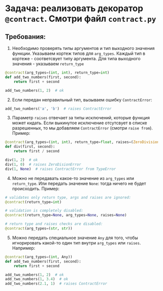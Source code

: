 # Задача: реализовать декоратор `@contract`. Смотри файл `contract.py`

## Требования:

1. Необходимо проверять типы аргументов и тип выходного значения функции. Указываем кортеж типов для `arg_types`. Каждый тип в кортеже - соответсвует типу аргумента. Для типа выходного значения - указываем `return_type`

```python
@contract(arg_types=(int, int), return_type=int)
def add_two_numbers(first, second):
    return first + second

add_two_numbers(1, 2)  # ok
```

2. Если передан неправильный тип, вызываем ошибку `ContractError`:

```python
add_two_numbers('a', 'b')  # raises ContractError
```

3. Параметр `raises` отвечает за типы исключений, которые функция может кидать. Если выкинутое исключение отсутсвует в списке разрешенных, то мы добавляем `ContractError` (смотри `raise from`). Пример:

```python
@contract(arg_types=(int, int), return_type=float, raises=(ZeroDivisionError,))
def div(first, second):
    return first / second

div(1, 2)  # ok
div(1, 0)  # raises ZeroDisionError
div(1, None)  # raises ContractError from TypeError
```

4. Можно не передавать какое-то значение из `arg_types` или `return_type`. Или передать значение `None`: тогда ничего не будет происходить. Пример:

```python
# validates only return type, args and raises are ignored:
@contract(return_type=int)

# validation is completely disabled:
@contract(return_type=None, arg_types=None, raises=None)

# return type and raises checks are disabled:
@contract(arg_types=(str, str))
```

5. Можно передать специальное значение `Any` для того, чтобы игнорировать какой-то один тип внутри `arg_types` или `raises`. Например:

```python
@contract(arg_types=(int, Any))
def add_two_numbers(first, second):
    return first + second

add_two_numbers(1, 2)  # ok
add_two_numbers(1, 3.4)  # ok
add_two_numbers(2.1, 1)  # raises ContractError
```